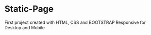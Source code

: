 # Static-Page
First project created with HTML, CSS and BOOTSTRAP 
Responsive for Desktop and Mobile
